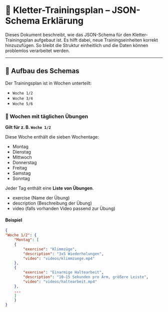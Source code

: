 # 🧗 Kletter-Trainingsplan – JSON-Schema Erklärung

Dieses Dokument beschreibt, wie das JSON-Schema für den Kletter-Trainingsplan aufgebaut ist. Es hilft dabei, neue Trainingseinheiten korrekt hinzuzufügen. So bleibt die Struktur einheitlich und die Daten können problemlos verarbeitet werden.

---

## 🔧 Aufbau des Schemas

Der Trainingsplan ist in Wochen unterteilt:

- `Woche 1/2`
- `Woche 3/4`
- `Woche 5/6`

### 📅 Wochen mit täglichen Übungen

**Gilt für z. B. `Woche 1/2`**

Diese Woche enthält die sieben Wochentage:

- Montag
- Dienstag
- Mittwoch
- Donnerstag
- Freitag
- Samstag
- Sonntag

Jeder Tag enthält eine **Liste von Übungen**.

- exercise (Name der Übung)
- description (Beschreibung der Übung)
- video (falls vorhanden Video passend zur Übung)

#### Beispiel

```json
{
"Woche 1/2": {
    "Montag": [
    {
        "exercise": "Klimmzüge",
        "description": "3x5 Wiederholungen",
        "video": "videos/klimmzuege.mp4"
    },
    {
        "exercise": "Einarmige Haltearbeit",
        "description": "10–15 Sekunden pro Arm, größere Leiste",
        "video": "videos/haltearbeit.mp4"
    },
    ...
    ]
    }
}
